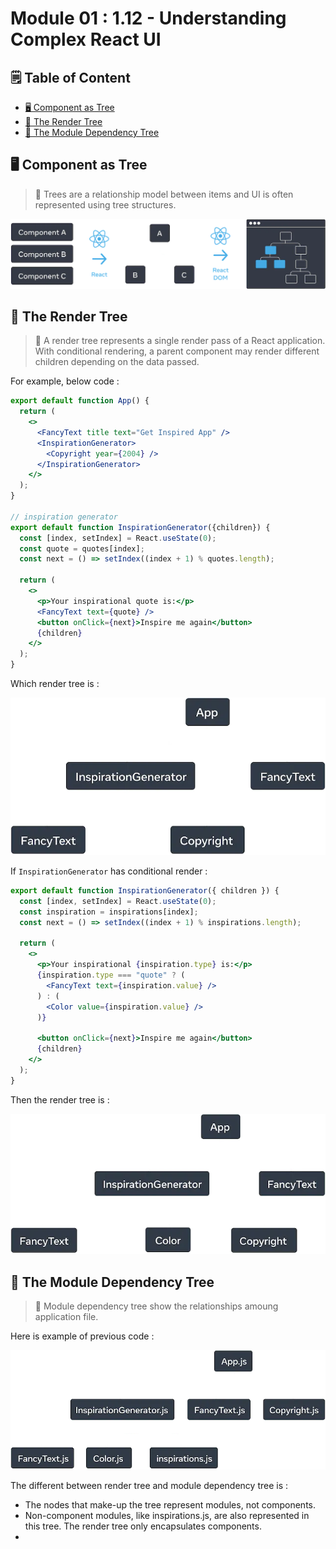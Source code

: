 # Module 01 : 1.12 - Understanding Complex React UI

## 🗒️ Table of Content

- [🖥️ Component as Tree](#🖥️-component-as-tree)
- [🌲 The Render Tree](#🌲-the-render-tree)
- [🌳 The Module Dependency Tree](#🌳-the-module-dependency-tree)

## 🖥️ Component as Tree

> 📗 Trees are a relationship model between items and UI is often represented using tree structures.

![Ui as tree](./src/assets/preserving_state_dom_tree.webp)

## 🌲 The Render Tree

> 📗 A render tree represents a single render pass of a React application. With conditional rendering, a parent component may render different children depending on the data passed.

For example, below code :

```jsx
export default function App() {
  return (
    <>
      <FancyText title text="Get Inspired App" />
      <InspirationGenerator>
        <Copyright year={2004} />
      </InspirationGenerator>
    </>
  );
}

// inspiration generator
export default function InspirationGenerator({children}) {
  const [index, setIndex] = React.useState(0);
  const quote = quotes[index];
  const next = () => setIndex((index + 1) % quotes.length);

  return (
    <>
      <p>Your inspirational quote is:</p>
      <FancyText text={quote} />
      <button onClick={next}>Inspire me again</button>
      {children}
    </>
  );
}
```

Which render tree is :

![Render Tree](./src/assets/render_tree.webp)

If `InspirationGenerator` has conditional render :

```jsx
export default function InspirationGenerator({ children }) {
  const [index, setIndex] = React.useState(0);
  const inspiration = inspirations[index];
  const next = () => setIndex((index + 1) % inspirations.length);

  return (
    <>
      <p>Your inspirational {inspiration.type} is:</p>
      {inspiration.type === "quote" ? (
        <FancyText text={inspiration.value} />
      ) : (
        <Color value={inspiration.value} />
      )}

      <button onClick={next}>Inspire me again</button>
      {children}
    </>
  );
}
```

Then the render tree is :

![Conditional Render](./src/assets/conditional_render_tree.webp)

## 🌳 The Module Dependency Tree

> 📗 Module dependency tree show the relationships amoung application file.

Here is example of previous code :

![Module Dependency Tree](./src/assets/module_dependency_tree.webp)

The different between render tree and module dependency tree is :

- The nodes that make-up the tree represent modules, not components.
- Non-component modules, like inspirations.js, are also represented in this tree. The render tree only encapsulates components.
-
